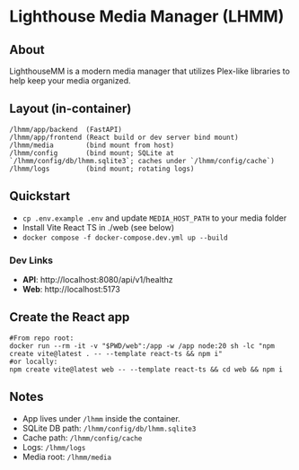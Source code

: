 # Lighthouse Media Manager (LHMM)

## About
LighthouseMM is a modern media manager that utilizes Plex-like libraries to help keep your media organized. 

## Layout (in-container)
```
/lhmm/app/backend  (FastAPI)
/lhmm/app/frontend (React build or dev server bind mount)
/lhmm/media        (bind mount from host)
/lhmm/config       (bind mount; SQLite at `/lhmm/config/db/lhmm.sqlite3`; caches under `/lhmm/config/cache`)
/lhmm/logs         (bind mount; rotating logs)
```

## Quickstart
- `cp .env.example .env` and update `MEDIA_HOST_PATH` to your media folder
- Install Vite React TS in ./web (see below)
- `docker compose -f docker-compose.dev.yml up --build`

### Dev Links
- **API**: http://localhost:8080/api/v1/healthz
- **Web**: http://localhost:5173

## Create the React app
```
#From repo root:
docker run --rm -it -v "$PWD/web":/app -w /app node:20 sh -lc "npm create vite@latest . -- --template react-ts && npm i"
#or locally:
npm create vite@latest web -- --template react-ts && cd web && npm i
```

## Notes
- App lives under `/lhmm` inside the container.
- SQLite DB path: `/lhmm/config/db/lhmm.sqlite3`
- Cache path: `/lhmm/config/cache`
- Logs: `/lhmm/logs`
- Media root: `/lhmm/media`

